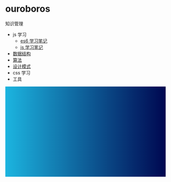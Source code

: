 # ouroboros

知识管理

-   js 学习
    -   [es6 学习笔记](/docs/js/es6/index.md)
    -   [js 学习笔记](/docs/js/es5/index.md)
-   [数据结构](/docs/structure/index.md)
-   [算法](/docs/algorithm/index.md)
-   [设计模式](/docs/pattern/index.md)
-   css 学习
-   工具

![cool-background](/images/cool-background.png)
